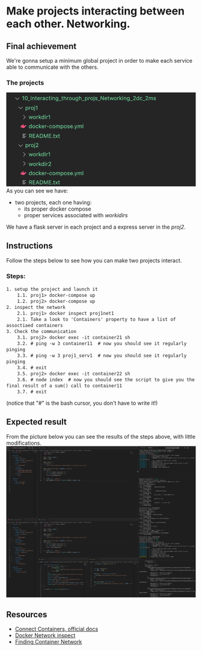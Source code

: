 # Make projects interacting between each other. Networking.

## Final achievement
We're gonna setup a minimum global project in order to make each service able to communicate with the others.


### The projects
![tree](https://github.com/gianfa/docker_by_examples/blob/master/_img/networking_tree.png)
As you can see we have:
* two projects, each one having:
    * its proper docker compose
    * proper services associated with *workidirs*

We have a flask server in each project and a express server in the *proj2*.

## Instructions
Follow the steps below to see how you can make two projects interact.
### Steps:
    1. setup the project and launch it
        1.1. proj1> docker-compose up
        1.2. proj2> docker-compose up
    2. inspect the network
        2.1. proj1> docker inspect proj1net1
        2.1. Take a look to 'Containers' property to have a list of assoctiaed containers
    3. Check the communication
        3.1. proj2> docker exec -it container21 sh
        3.2. # ping -w 3 container11  # now you should see it regularly pinging
        3.3. # ping -w 3 proj1_serv1  # now you should see it regularly pinging
        3.4. # exit
        3.5. proj2> docker exec -it container22 sh
        3.6. # node index  # now you should see the script to give you the final result of a sum() call to container11
        3.7. # exit
(notice that "#" is the bash cursor, you don't have to write it!)

        
## Expected result
From the picture below you can see the results of the steps above, with little modifications.
![networking](https://github.com/gianfa/docker_by_examples/blob/master/_img/networking_exp_res.png)


## Resources
* [Connect Containers, official docs](https://docs.docker.com/v17.09/engine/userguide/networking/work-with-networks/#create-networks)
* [Docker Network inspect](https://docs.docker.com/engine/reference/commandline/network_inspect/)
* [Finding Container Network](https://stackoverflow.com/questions/43904562/docker-how-to-find-the-network-my-container-is-in)